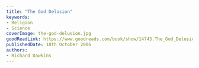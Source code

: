 ```yaml
---
title: "The God Delusion"
keywords:
- Religion
- Science
coverImage: the-god-delusion.jpg
goodReadLink: https://www.goodreads.com/book/show/14743.The_God_Delusionrank=1
publishedDate: 18th October 2006
authors:
- Richard Dawkins
---
```


